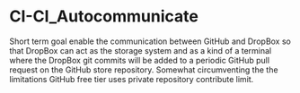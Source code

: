 # CI-CI_Autocommunicate
Short term goal enable the communication between GitHub and DropBox so that DropBox can act as the storage system and 
as a kind of a terminal where the DropBox git commits will be added to a periodic GitHub pull request on the GitHub store 
repository. Somewhat circumventing the the limitations GitHub free tier uses private repository contribute limit.